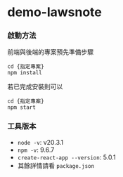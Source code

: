 # demo-lawsnote

### 啟動方法
前端與後端的專案預先準備步驟
```
cd {指定專案}
npm install
```

若已完成安裝則可以
```
cd {指定專案}
npm start
```

### 工具版本

+ `node -v`: v20.3.1
+ `npm -v`: 9.6.7
+ `create-react-app --version`: 5.0.1
+ 其餘詳情請看 `package.json`
